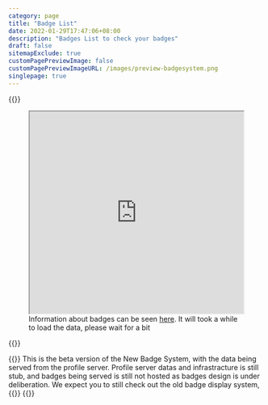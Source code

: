 ```yaml
---
category: page
title: "Badge List"
date: 2022-01-29T17:47:06+08:00
description: "Badges List to check your badges"
draft: false
sitemapExclude: true
customPagePreviewImage: false
customPagePreviewImageURL: /images/preview-badgesystem.png
singlepage: true
---
```

{{<html>}}
<figure><iframe id="mainframe" loading="lazy" width="100%" height="400px" style="z-index:0;" src="https://docs.google.com/spreadsheets/d/e/2PACX-1vTj1Cp8-t1ZRB4bvcuFQf-yrOHo3lFnljvG_oASNkQqUj4JISu8Xh32kBx4D2Hxlwb1k_Mm5dHfqTcV/pubhtml?gid=888744366&amp;single=true&amp;widget=true"></iframe><figcaption>Information about badges can be seen <a href="/knowledgebase/what-is-badges/">here</a>. It will took a while to load the data, please wait for a bit</figcaption></figure>
{{</html>}}


{{<collapsible name="New Badge Display System (Beta)" class="collapsible-notbig collapsible-fullwidth">}}
This is the beta version of the New Badge System, with the data being served from the profile server.
Profile server datas and infrastracture is still stub, and badges being served is still not hosted as badges design is under deliberation. We expect you to still check out the old badge display system,
{{<badgeSystem>}}
{{</collapsible>}}